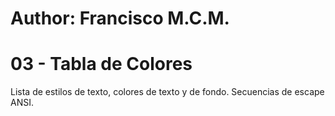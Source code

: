 # Author: Francisco M.C.M.

# 03 - Tabla de Colores

Lista de estilos de texto, colores de texto y de fondo.
Secuencias de escape ANSI.
